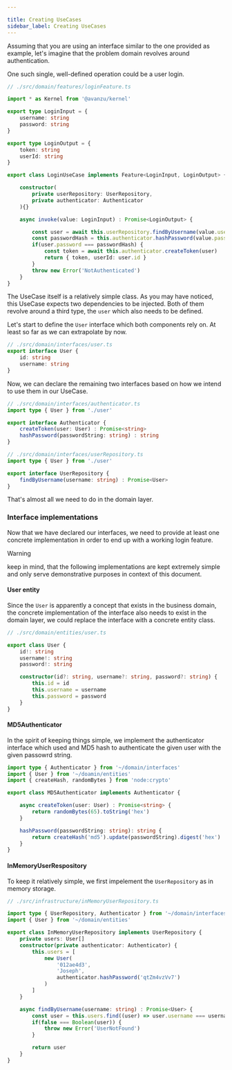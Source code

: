 ```yaml
---

title: Creating UseCases
sidebar_label: Creating UseCases
---
```


Assuming that you are using an interface similar to the one provided as example, let's imagine that the problem domain revolves around authentication.

One such single, well-defined operation could be a user login.

```ts
// ./src/domain/features/loginFeature.ts

import * as Kernel from '@avanzu/kernel'

export type LoginInput = {
    username: string
    password: string
}

export type LoginOutput = {
    token: string
    userId: string
}

export class LoginUseCase implements Feature<LoginInput, LoginOutput> {

    constructor(
        private userRepository: UserRepository,
        private authenticator: Authenticator
    ){}

    async invoke(value: LoginInput) : Promise<LoginOutput> {

        const user = await this.userRepository.findByUsername(value.username)
        const passwordHash = this.authenticator.hashPassword(value.password)
        if(user.password === passwordHash) {
            const token = await this.authenticator.createToken(user)
            return { token, userId: user.id }
        }
        throw new Error('NotAuthenticated')
    }
}

```
The UseCase itself is a relatively simple class. As you may have noticed, this UseCase expects two dependencies to be injected. Both of them revolve around a third type, the `user` which also needs to be defined.

Let's start to define the `User` interface which both components rely on. At least so far as we can extrapolate by now.

```ts
// ./src/domain/interfaces/user.ts
export interface User {
    id: string
    username: string
}
```
Now, we can declare the remaining two interfaces based on how we intend to use them in our UseCase.

```ts
// ./src/domain/interfaces/authenticator.ts
import type { User } from './user'

export interface Authenticator {
    createToken(user: User) : Promise<string>
    hashPassword(passwordString: string) : string
}
```
```ts
// ./src/domain/interfaces/userRepository.ts
import type { User } from './user'

export interface UserRepository {
    findByUsername(username: string) : Promise<User>
}
```
That's almost all we need to do in the domain layer.

### Interface implementations
Now that we have declared our interfaces, we need to provide at least one concrete implementation in order to end up with a working login feature.

> [!WARNING]
> keep in mind, that the following implementations are kept extremely simple and only serve demonstrative purposes in context of this document.

#### User entity
Since the `User` is apparently a concept that exists in the business domain, the concrete implementation of the interface also needs to exist in the domain layer, we could replace the interface with a concrete entity class.

```ts
// ./src/domain/entities/user.ts

export class User {
    id!: string
    username!: string
    password!: string

    constructor(id?: string, username?: string, password?: string) {
        this.id = id
        this.username = username
        this.password = password
    }
}
```
#### MD5Authenticator
In the spirit of keeping things simple, we implement the authenticator interface which used and MD5 hash to authenticate the given user with the given passowrd string.

```ts
import type { Authenticator } from '~/domain/interfaces'
import { User } from '~/doamin/entities'
import { createHash, randomBytes } from 'node:crypto'

export class MD5Authenticator implements Authenticator {

    async createToken(user: User) : Promise<string> {
        return randomBytes(65).toString('hex')
    }

    hashPassword(passwordString: string): string {
        return createHash('md5').update(passwordString).digest('hex')
    }
}
```

#### InMemoryUserRespository
To keep it relatively simple, we first impelement the `UserRepository` as in memory storage.

```ts
// ./src/infrastructure/inMemoryUserRepository.ts

import type { UserRepository, Authenticator } from '~/domain/interfaces'
import { User } from '~/domain/entities'

export class InMemoryUserRepository implements UserRepository {
    private users: User[]
    constructor(private authenticator: Authenticator) {
        this.users = [
            new User(
                '012ae4d3',
                'Joseph',
                authenticator.hashPassword('qtZm4vzVv7')
            )
        ]
    }

    async findByUsername(username: string) : Promise<User> {
        const user = this.users.find((user) => user.username === username)
        if(false === Boolean(user)) {
            throw new Error('UserNotFound')
        }

        return user
    }
}
```